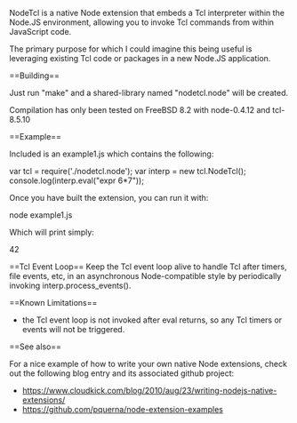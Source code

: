 NodeTcl is a native Node extension that embeds a Tcl interpreter
within the Node.JS environment, allowing you to invoke Tcl commands
from within JavaScript code.

The primary purpose for which I could imagine this being useful is
leveraging existing Tcl code or packages in a new Node.JS application.


==Building==

Just run "make" and a shared-library named "nodetcl.node" will be created.

Compilation has only been tested on FreeBSD 8.2 with node-0.4.12 and tcl-8.5.10


==Example==

Included is an example1.js which contains the following:

  var tcl = require('./nodetcl.node');
  var interp = new tcl.NodeTcl();
  console.log(interp.eval("expr 6*7"));

Once you have built the extension, you can run it with:

  node example1.js

Which will print simply:

  42

==Tcl Event Loop==
Keep the Tcl event loop alive to handle Tcl after timers, file events,
etc, in an asynchronous Node-compatible style by periodically invoking 
interp.process_events().

==Known Limitations==

* the Tcl event loop is not invoked after eval returns, so any Tcl
  timers or events will not be triggered.


==See also==

For a nice example of how to write your own native Node extensions,
check out the following blog entry and its associated github project:

* https://www.cloudkick.com/blog/2010/aug/23/writing-nodejs-native-extensions/
* https://github.com/pquerna/node-extension-examples

